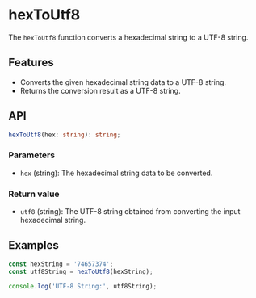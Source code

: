 # hexToUtf8

The `hexToUtf8` function converts a hexadecimal string to a UTF-8 string.

## Features

- Converts the given hexadecimal string data to a UTF-8 string.
- Returns the conversion result as a UTF-8 string.

## API

```ts
hexToUtf8(hex: string): string;
```

### Parameters

- `hex` (string): The hexadecimal string data to be converted.

### Return value

- `utf8` (string): The UTF-8 string obtained from converting the input hexadecimal string.

## Examples

```ts
const hexString = '74657374';
const utf8String = hexToUtf8(hexString);

console.log('UTF-8 String:', utf8String);
```
